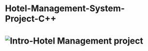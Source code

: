 # Hotel-Management-System-Project-C++

# ![Intro-Hotel Management project](https://user-images.githubusercontent.com/12861265/194763188-de382d13-6bf4-4bb5-8089-7bc4650af4f1.jpg)
